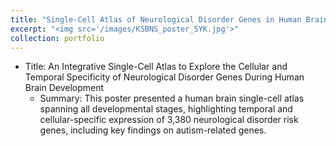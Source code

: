 ```yaml
---
title: "Single-Cell Atlas of Neurological Disorder Genes in Human Brain Development"
excerpt: "<img src='/images/KSBNS_poster_SYK.jpg'>"
collection: portfolio
---
```


- Title: An Integrative Single-Cell Atlas to Explore the Cellular and Temporal Specificity of Neurological Disorder Genes During Human Brain Development
    - Summary: This poster presented a human brain single-cell atlas spanning all developmental stages, highlighting temporal and cellular-specific expression of 3,380 neurological disorder risk genes, including key findings on autism-related genes.

